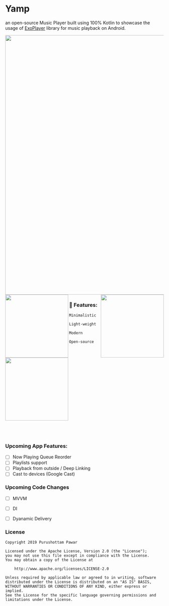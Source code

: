 #  Yamp

an open-source Music Player built using 100% Kotlin to showcase the usage of [ExoPlayer](https://github.com/google/ExoPlayer) library for music playback on Android.

<p align="center">
<img width="824"  src="https://github.com/iamporus/JustAnotherPlayer/blob/master/graphics/feature_graphic.png">
<img align="left" width="200" src="https://github.com/iamporus/JustAnotherPlayer/blob/master/graphics/home.png">
<img align="right" width="200" src="https://github.com/iamporus/JustAnotherPlayer/blob/master/graphics/now_playing.png">
</p>

 
### 🎵 Features:
 
    Minimalistic 
    
    Light-weight
    
    Modern
    
    Open-source
 
 [<img width="200" src="https://github.com/iamporus/JustAnotherPlayer/blob/master/graphics/google_play_badge.png">](https://play.google.com/store/apps/details?id=com.prush.justanotherplayer&hl=en)

</br>
</br>

### Upcoming App Features:

- [ ] Now Playing Queue Reorder
- [ ] Playlists support
- [ ] Playback from outside / Deep Linking
- [ ] Cast to devices (Google Cast)

### Upcoming Code Changes

- [ ] MVVM
- [ ] DI
- [ ] Dyanamic Delivery


### License
```
Copyright 2019 Purushottam Pawar

Licensed under the Apache License, Version 2.0 (the "License");
you may not use this file except in compliance with the License.
You may obtain a copy of the License at

    http://www.apache.org/licenses/LICENSE-2.0

Unless required by applicable law or agreed to in writing, software
distributed under the License is distributed on an "AS IS" BASIS,
WITHOUT WARRANTIES OR CONDITIONS OF ANY KIND, either express or implied.
See the License for the specific language governing permissions and
limitations under the License.
```
